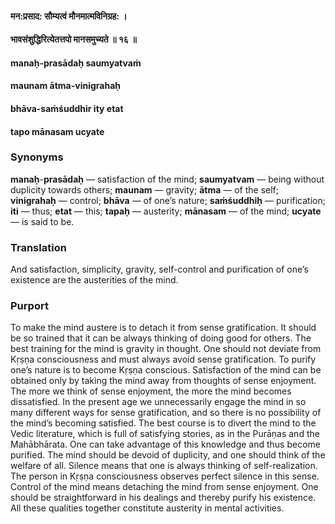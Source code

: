 #### मन:प्रसाद: सौम्यत्वं मौनमात्मविनिग्रह: ।
#### भावसंशुद्धिरित्येतत्तपो मानसमुच्यते ॥ १६ ॥

#### manaḥ-prasādaḥ saumyatvaṁ
#### maunam ātma-vinigrahaḥ
#### bhāva-saṁśuddhir ity etat
#### tapo mānasam ucyate

### Synonyms

**manaḥ**-**prasādaḥ** — satisfaction of the mind; **saumyatvam** — being without duplicity towards others; **maunam** — gravity; **ātma** — of the self; **vinigrahaḥ** — control; **bhāva** — of one’s nature; **saṁśuddhiḥ** — purification; **iti** — thus; **etat** — this; **tapaḥ** — austerity; **mānasam** — of the mind; **ucyate** — is said to be.

### Translation

And satisfaction, simplicity, gravity, self-control and purification of one’s existence are the austerities of the mind.

### Purport

To make the mind austere is to detach it from sense gratification. It should be so trained that it can be always thinking of doing good for others. The best training for the mind is gravity in thought. One should not deviate from Kṛṣṇa consciousness and must always avoid sense gratification. To purify one’s nature is to become Kṛṣṇa conscious. Satisfaction of the mind can be obtained only by taking the mind away from thoughts of sense enjoyment. The more we think of sense enjoyment, the more the mind becomes dissatisfied. In the present age we unnecessarily engage the mind in so many different ways for sense gratification, and so there is no possibility of the mind’s becoming satisfied. The best course is to divert the mind to the Vedic literature, which is full of satisfying stories, as in the Purāṇas and the Mahābhārata. One can take advantage of this knowledge and thus become purified. The mind should be devoid of duplicity, and one should think of the welfare of all. Silence means that one is always thinking of self-realization. The person in Kṛṣṇa consciousness observes perfect silence in this sense. Control of the mind means detaching the mind from sense enjoyment. One should be straightforward in his dealings and thereby purify his existence. All these qualities together constitute austerity in mental activities.
